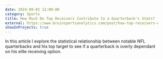 ```yaml
---
date: 2024-09-01 12:00:00
category: Sports
title: How Much Do Top Receivers Contribute to a Quarterback's Stats?
external: https://www.bruinsportsanalytics.com/post/how-top-receivers-contribute-qb-stats
showInProjects: true
---
```


In this article I explore the statistical relationship between notable NFL quarterbacks and his top target to see if a quarterback is overly dependant on his elite receiving option.

